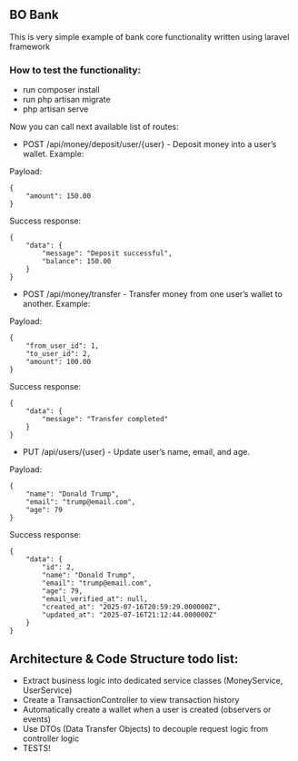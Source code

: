 

## BO Bank

This is very simple example of bank core functionality written using laravel framework 

### How to test the functionality:
- run composer install
- run php artisan migrate
- php artisan serve

Now you can call next available list of routes:

- POST /api/money/deposit/user/{user} - Deposit money into a user’s wallet.
Example:

Payload:
```angular2html
{
    "amount": 150.00
}
```
Success response:
```angular2html
{
    "data": {
        "message": "Deposit successful",
        "balance": 150.00
    }
}
```

- POST /api/money/transfer - Transfer money from one user’s wallet to another.
  Example:

Payload:
```angular2html
{
    "from_user_id": 1,
    "to_user_id": 2,
    "amount": 100.00
}
```
Success response:
```angular2html
{
    "data": {
        "message": "Transfer completed"
    }
}
```

- PUT /api/users/{user} - Update user’s name, email, and age.

Payload:
```angular2html
{
    "name": "Donald Trump",
    "email": "trump@email.com",
    "age": 79
}
```

Success response:
```angular2html
{
    "data": {
        "id": 2,
        "name": "Donald Trump",
        "email": "trump@email.com",
        "age": 79,
        "email_verified_at": null,
        "created_at": "2025-07-16T20:59:29.000000Z",
        "updated_at": "2025-07-16T21:12:44.000000Z"
    }
}
```

## Architecture & Code Structure todo list:
- Extract business logic into dedicated service classes (MoneyService, UserService)
- Create a TransactionController to view transaction history
- Automatically create a wallet when a user is created (observers or events)
- Use DTOs (Data Transfer Objects) to decouple request logic from controller logic
- TESTS!
